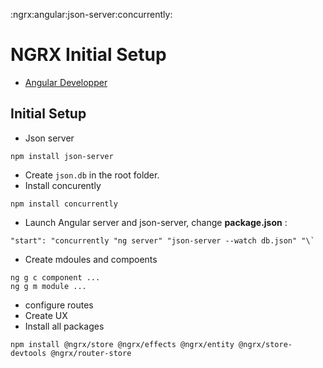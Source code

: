 :ngrx:angular:json-server:concurrently:

# NGRX Initial Setup

*   [Angular Developper](https://github.com/angulardeveloper-io/ngrx-store-app)

## Initial Setup

*   Json server

<!---->

    npm install json-server

*   Create `json.db` in the root folder.
*   Install concurently

<!---->

    npm install concurrently

*   Launch Angular server and json-server, change **package.json** :

<!---->

    "start": "concurrently "ng server" "json-server --watch db.json" "\`

*   Create mdoules and compoents

<!---->

```
ng g c component ...
ng g m module ...

```

*   configure routes
*   Create UX
*   Install all packages

<!---->

    npm install @ngrx/store @ngrx/effects @ngrx/entity @ngrx/store-devtools @ngrx/router-store
